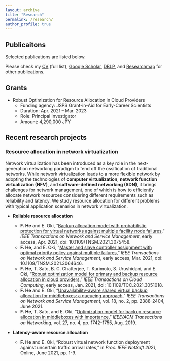 ```yaml
---
layout: archive
title: "Research"
permalink: /research/
author_profile: true
---
```

## Publicaitons
Selected publications are listed below.

Please check my [CV](http://fujunhe.github.io/files/Curriculum_Vitae.pdf) (full list), [Google Scholar](https://scholar.google.co.jp/citations?user=1x7F0AMAAAAJ&hl=en), [DBLP](https://dblp.org/pid/34/7779.html), and [Researchmap](https://researchmap.jp/fujunhe) for other publications.

## Grants
* Robust Optimization for Resource Allocation in Cloud Providers
  * Funding agency: JSPS Grant-in-Aid for Early-Career Scientists
  * Duration: Apr. 2021 – Mar. 2023
  * Role: Principal Investigator
  * Amount: 4,290,000 JPY

## Recent research projects

### Resource allocation in network virtualization
Network virtualization has been introduced as a key role in the next-generation networking paradigm to fend off the ossification of traditional networks. While network virtualization leads to a more flexible network by adopting the technologies of **computer virtualization**, **network function virtualization (NFV)**, and **software-defined networking (SDN)**, it brings challenges for network management, one of which is how to efficiently allocate network resources considering different requirements such as reliability and latency. We study resource allocation for different problems with typical application scenarios in network virtualization.

* **Reliable resource allocation**
  *  **F. He** and E. Oki, “[Backup allocation model with probabilistic protection for virtual networks against multiple facility node failures](https://ieeexplore.ieee.org/document/9415681),” *IEEE Transactions on Network and Service Management*, early access, Apr. 2021, doi: 10.1109/TNSM.2021.3075458.
  * **F. He**, and E. Oki, “[Master and slave controller assignment with optimal priority policy against multiple failures](https://ieeexplore.ieee.org/document/9372933),” *IEEE Transactions on Network and Service Management*, early access, Mar. 2021, doi: 10.1109/TNSM.2021.3064646. 
  * **F. He**, T. Sato, B. C. Chatterjee, T. Kurimoto, S. Urushidani, and E. Oki, “[Robust optimization model for primary and backup resource allocation in cloud providers](https://ieeexplore.ieee.org/document/9320544),” *IEEE Transactions on Cloud Computing*, early access, Jan. 2021, doi: 10.1109/TCC.2021.3051018.
  * **F. He** and E. Oki, “[Unavailability-aware shared virtual backup allocation for middleboxes: a queueing approach](https://ieeexplore.ieee.org/document/9204642),” *IEEE Transactions on Network and Service Management*, vol. 18, no. 2, pp. 2388-2404, June 2021.
  * **F. He**, T. Sato, and E. Oki, “[Optimization model for backup resource allocation in middleboxes with importance](https://ieeexplore.ieee.org/document/8786912),” *IEEE/ACM Transactions on Networking*, vol. 27, no. 4, pp. 1742-1755, Aug. 2019.

* **Latency-aware resource allocation**
  * **F. He** and E. Oki, “Robust virtual network function deployment against uncertain traffic arrival rates,” in *Proc. IEEE NetSoft 2021*, Online, June 2021, pp. 1-9.

<!--- 
### Reliable resource allocation in network virtualization
Network virtualization has been introduced as a key role in the next-generation networking paradigm to fend off the ossification of traditional networks. While network virtualization leads to a more flexible network by adopting the technologies of **computer virtualization**, **network function virtualization (NFV)**, and **software-defined networking (SDN)**, it brings challenges for network management, one of which is how to efficiently allocate resources with concerning the reliability issue. Resource allocation with **protection** strategies is an essential requirement for network virtualization. We study reliable resource allocation for different problems with typical application scenarios in network virtualization.
* **F. He** and E. Oki, “[Backup allocation model with probabilistic protection for virtual networks against multiple facility node failures](https://ieeexplore.ieee.org/document/9415681),” *IEEE Transactions on Network and Service Management*, early access, Apr. 2021, doi: 10.1109/TNSM.2021.3075458.
* **F. He**, and E. Oki, “[Master and slave controller assignment with optimal priority policy against multiple failures](https://ieeexplore.ieee.org/document/9372933),” *IEEE Transactions on Network and Service Management*, early access, Mar. 2021, doi: 10.1109/TNSM.2021.3064646. 
* **F. He**, T. Sato, B. C. Chatterjee, T. Kurimoto, S. Urushidani, and E. Oki, “[Robust optimization model for primary and backup resource allocation in cloud providers](https://ieeexplore.ieee.org/document/9320544),” *IEEE Transactions on Cloud Computing*, early access, Jan. 2021, doi: 10.1109/TCC.2021.3051018.
* **F. He** and E. Oki, “[Unavailability-aware shared virtual backup allocation for middleboxes: a queueing approach](https://ieeexplore.ieee.org/document/9204642),” *IEEE Transactions on Network and Service Management*, early access, Sept. 2020, doi: 10.1109/TNSM.2020.3026218.
* **F. He**, T. Sato, and E. Oki, “[Optimization model for backup resource allocation in middleboxes with importance](https://ieeexplore.ieee.org/document/8786912),” *IEEE/ACM Transactions on Networking*, vol. 27, no. 4, pp. 1742-1755, Aug. 2019.

### Latency-aware service deployment
NFV provides a flexible and efficient way to implement network functions traditionally deployed on dedicated devices as virtual network functions (VNFs) running on commodity servers. Network resources with NFV can be provisioned elastically to support heterogeneous services, each of which is represented by a forwarding graph constructed by a set of VNFs. A critical problem for service providers is hwo to deploy the requested services, including **placing VNFs**, **allocating resources**, and **scheduling traffic**.
* **F. He** and E. Oki, “Robust virtual network function deployment against uncertain traffic arrival rates,” *Proc. IEEE NetSoft 2021*, Online, Jun. 2021, pp. 1-9.
--->
